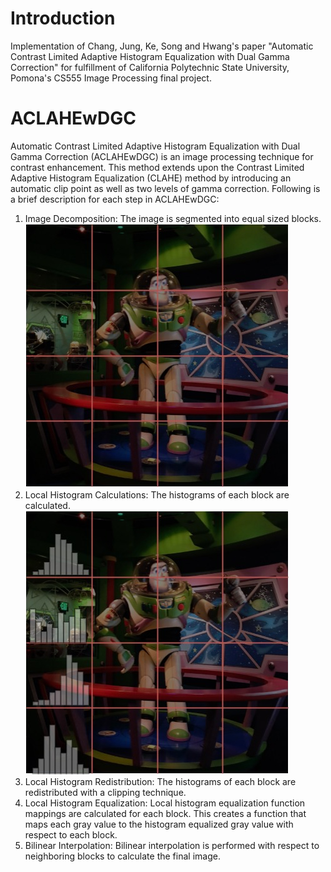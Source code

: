# Introduction 
Implementation of Chang, Jung, Ke, Song and Hwang's paper "Automatic Contrast Limited Adaptive Histogram Equalization with Dual Gamma Correction" for fulfillment of California Polytechnic State University, Pomona's CS555 Image Processing final project.

# ACLAHEwDGC
Automatic Contrast Limited Adaptive Histogram Equalization with Dual Gamma Correction (ACLAHEwDGC) is an image processing technique for contrast enhancement. This method extends upon the Contrast Limited Adaptive Histogram Equalization (CLAHE) method by introducing an automatic clip point as well as two levels of gamma correction. Following is a brief description for each step in ACLAHEwDGC:
1) Image Decomposition: The image is segmented into equal sized blocks.
![alt text](https://github.com/jrlepere/ACLAHEwDGC/blob/master/imgs/Buzz_Cut.jpg)
2) Local Histogram Calculations: The histograms of each block are calculated.
![alt text](https://github.com/jrlepere/ACLAHEwDGC/blob/master/imgs/Buzz_Cut_Histo.jpg)
3) Local Histogram Redistribution: The histograms of each block are redistributed with a clipping technique.
4) Local Histogram Equalization: Local histogram equalization function mappings are calculated for each block. This creates a function that maps each gray value to the histogram equalized gray value with respect to each block.
5) Bilinear Interpolation: Bilinear interpolation is performed with respect to neighboring blocks to calculate the final image.
